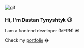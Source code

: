 ![gif](https://storage.googleapis.com/weskill-storage/images/gifa-1698574324750.gif)

### Hi, I'm Dastan Tynyshtyk 😉

I am a frontend developer (MERN) 😎

Check my [portfolio](https://tynyshtyq.blog) �
